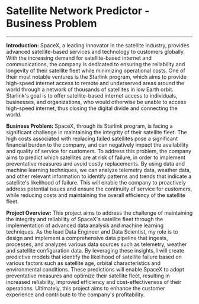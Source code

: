 # Satellite Network Predictor - Business Problem
----

**Introduction:** SpaceX, a leading innovator in the satellite industry, provides advanced satellite-based services and technology to customers globally. With the increasing demand for satellite-based internet and communications, the company is dedicated to ensuring the reliability and longevity of their satellite fleet while minimizing operational costs. One of their most notable ventures is the Starlink program, which aims to provide high-speed internet access to remote and underserved areas around the world through a network of thousands of satellites in low Earth orbit. Starlink's goal is to offer satellite-based internet access to individuals, businesses, and organizations, who would otherwise be unable to access high-speed internet, thus closing the digital divide and connecting the world.

**Business Problem:** SpaceX, through its Starlink program, is facing a significant challenge in maintaining the integrity of their satellite fleet. The high costs associated with replacing failed satellites pose a significant financial burden to the company, and can negatively impact the availability and quality of service for customers. To address this problem, the company aims to predict which satellites are at risk of failure, in order to implement preventative measures and avoid costly replacements. By using data and machine learning techniques, we can analyze telemetry data, weather data, and other relevant information to identify patterns and trends that indicate a satellite's likelihood of failure. This will enable the company to proactively address potential issues and ensure the continuity of service for customers, while reducing costs and maintaining the overall efficiency of the satellite fleet.

**Project Overview:** This project aims to address the challenge of maintaining the integrity and reliability of SpaceX's satellite fleet through the implementation of advanced data analysis and machine learning techniques. As the lead Data Engineer and Data Scientist, my role is to design and implement a comprehensive data pipeline that ingests, processes, and analyzes various data sources such as telemetry, weather and satellite configuration data. By leveraging these insights, I will create predictive models that identify the likelihood of satellite failure based on various factors such as satellite age, orbital characteristics and environmental conditions. These predictions will enable SpaceX to adopt preventative measures and optimize their satellite fleet, resulting in increased reliability, improved efficiency and cost-effectiveness of their operations. Ultimately, this project aims to enhance the customer experience and contribute to the company's profitability.
